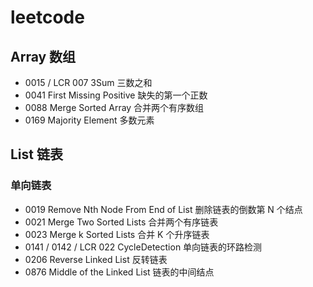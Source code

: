 # leetcode

## Array 数组

- 0015 / LCR 007 3Sum 三数之和
- 0041 First Missing Positive 缺失的第一个正数
- 0088 Merge Sorted Array 合并两个有序数组
- 0169 Majority Element 多数元素

## List 链表
### 单向链表

- 0019 Remove Nth Node From End of List 删除链表的倒数第 N 个结点
- 0021 Merge Two Sorted Lists 合并两个有序链表
- 0023 Merge k Sorted Lists 合并 K 个升序链表
- 0141 / 0142 / LCR 022 CycleDetection 单向链表的环路检测
- 0206 Reverse Linked List 反转链表
- 0876 Middle of the Linked List 链表的中间结点
